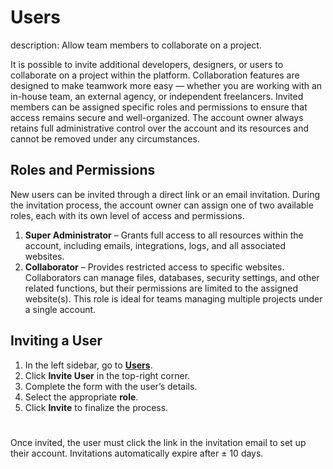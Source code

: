 
# Users
description: Allow team members to collaborate on a project.


It is possible to invite additional developers, designers, or users to collaborate on a project within the platform. 
Collaboration features are designed to make teamwork more easy — whether you are working with an in-house team, an external agency, or independent freelancers. 
Invited members can be assigned specific roles and permissions to ensure that access remains secure and well-organized. 
The account owner always retains full administrative control over the account and its resources and cannot be removed under any circumstances.



## Roles and Permissions

New users can be invited through a direct link or an email invitation. 
During the invitation process, the account owner can assign one of two available roles, each with its own level of access and permissions.

1. **Super Administrator** – Grants full access to all resources within the account, including emails, integrations, logs, and all associated websites.
2. **Collaborator** – Provides restricted access to specific websites. Collaborators can manage files, databases, security settings, and other related functions, but their permissions are limited to the assigned website(s).
This role is ideal for teams managing multiple projects under a single account.



## Inviting a User

1. In the left sidebar, go to [**Users**](https://cloud.envision.nl/users).  
2. Click **Invite User** in the top-right corner.  
3. Complete the form with the user’s details.  
4. Select the appropriate **role**.  
5. Click **Invite** to finalize the process.

<br>

<div class="warning custom-block" style="padding-top: 8px">
Once invited, the user must click the link in the invitation email to set up their account. Invitations automatically expire after ± 10 days.
</div>


